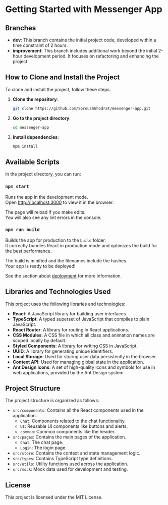 # Getting Started with Messenger App

## Branches

- **dev**: This branch contains the initial project code, developed within a time constraint of 2 hours.
- **improvement**: This branch includes additional work beyond the initial 2-hour development period. It focuses on refactoring and enhancing the project.

## How to Clone and Install the Project

To clone and install the project, follow these steps:

1. **Clone the repository**:

   ```sh
   git clone https://github.com/SoroushGhodrat/messenger-app.git
   ```

2. **Go to the project directory**:

   ```sh
   cd messenger-app
   ```

3. **Install dependencies**:
   ```sh
   npm install
   ```

## Available Scripts

In the project directory, you can run:

### `npm start`

Runs the app in the development mode.\
Open [http://localhost:3000](http://localhost:3000) to view it in the browser.

The page will reload if you make edits.\
You will also see any lint errors in the console.

### `npm run build`

Builds the app for production to the `build` folder.\
It correctly bundles React in production mode and optimizes the build for the best performance.

The build is minified and the filenames include the hashes.\
Your app is ready to be deployed!

See the section about [deployment](https://facebook.github.io/create-react-app/docs/deployment) for more information.

## Libraries and Technologies Used

This project uses the following libraries and technologies:

- **React**: A JavaScript library for building user interfaces.
- **TypeScript**: A typed superset of JavaScript that compiles to plain JavaScript.
- **React Router**: A library for routing in React applications.
- **CSS Modules**: A CSS file in which all class and animation names are scoped locally by default.
- **Styled Components**: A library for writing CSS in JavaScript.
- **UUID**: A library for generating unique identifiers.
- **Local Storage**: Used for storing user data persistently in the browser.
- **Context API**: Used for managing global state in the application.
- **Ant Design Icons**: A set of high-quality icons and symbols for use in web applications, provided by the Ant Design system.

## Project Structure

The project structure is organized as follows:

- `src/components`: Contains all the React components used in the application.
  - `Chat`: Components related to the chat functionality.
  - `UI`: Reusable UI components like buttons and alerts.
  - `common`: Common components like the header.
- `src/pages`: Contains the main pages of the application.
  - `Chat`: The chat page.
  - `Login`: The login page.
- `src/store`: Contains the context and state management logic.
- `src/types`: Contains TypeScript type definitions.
- `src/utils`: Utility functions used across the application.
- `src/mock`: Mock data used for development and testing.

## License

This project is licensed under the MIT License.

